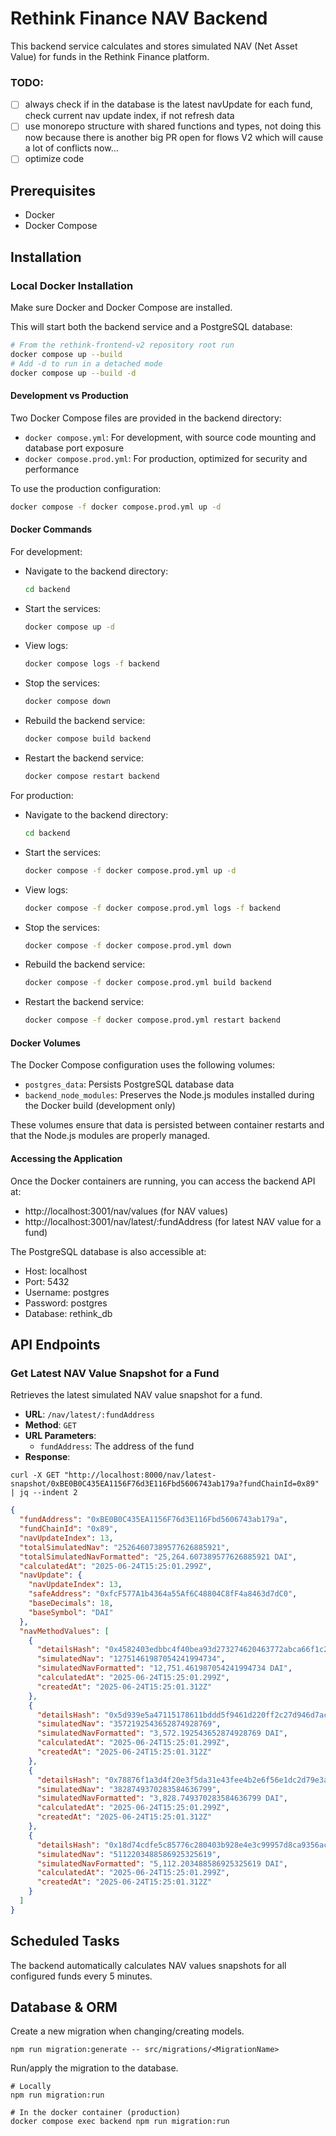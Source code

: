 # Rethink Finance NAV Backend

This backend service calculates and stores simulated NAV (Net Asset Value) for funds in the Rethink Finance platform.

### TODO: 
- [ ] always check if in the database is the latest navUpdate for each fund, check current nav update index, if not refresh data
- [ ] use monorepo structure with shared functions and types, not doing this now because there is another big PR open for flows V2 which will cause a lot of conflicts now...
- [ ] optimize code

## Prerequisites

- Docker
- Docker Compose

## Installation

### Local Docker Installation

Make sure Docker and Docker Compose are installed.

This will start both the backend service and a PostgreSQL database:
```bash
# From the rethink-frontend-v2 repository root run
docker compose up --build
# Add -d to run in a detached mode
docker compose up --build -d
```

#### Development vs Production

Two Docker Compose files are provided in the backend directory:

- `docker compose.yml`: For development, with source code mounting and database port exposure
- `docker compose.prod.yml`: For production, optimized for security and performance

To use the production configuration:

```bash
docker compose -f docker compose.prod.yml up -d
```

#### Docker Commands

For development:

- Navigate to the backend directory:
  ```bash
  cd backend
  ```

- Start the services:
  ```bash
  docker compose up -d
  ```

- View logs:
  ```bash
  docker compose logs -f backend
  ```

- Stop the services:
  ```bash
  docker compose down
  ```

- Rebuild the backend service:
  ```bash
  docker compose build backend
  ```

- Restart the backend service:
  ```bash
  docker compose restart backend
  ```

For production:

- Navigate to the backend directory:
  ```bash
  cd backend
  ```

- Start the services:
  ```bash
  docker compose -f docker compose.prod.yml up -d
  ```

- View logs:
  ```bash
  docker compose -f docker compose.prod.yml logs -f backend
  ```

- Stop the services:
  ```bash
  docker compose -f docker compose.prod.yml down
  ```

- Rebuild the backend service:
  ```bash
  docker compose -f docker compose.prod.yml build backend
  ```

- Restart the backend service:
  ```bash
  docker compose -f docker compose.prod.yml restart backend
  ```

#### Docker Volumes

The Docker Compose configuration uses the following volumes:

- `postgres_data`: Persists PostgreSQL database data
- `backend_node_modules`: Preserves the Node.js modules installed during the Docker build (development only)

These volumes ensure that data is persisted between container restarts and that the Node.js modules are properly managed.

#### Accessing the Application

Once the Docker containers are running, you can access the backend API at:
- http://localhost:3001/nav/values (for NAV values)
- http://localhost:3001/nav/latest/:fundAddress (for latest NAV value for a fund)

The PostgreSQL database is also accessible at:
- Host: localhost
- Port: 5432
- Username: postgres
- Password: postgres
- Database: rethink_db


## API Endpoints

### Get Latest NAV Value Snapshot for a Fund

Retrieves the latest simulated NAV value snapshot for a fund.

- **URL**: `/nav/latest/:fundAddress`
- **Method**: `GET`
- **URL Parameters**:
  - `fundAddress`: The address of the fund
- **Response**:
```shell
curl -X GET "http://localhost:8000/nav/latest-snapshot/0xBE0B0C435EA1156F76d3E116Fbd5606743ab179a?fundChainId=0x89" | jq --indent 2
```
```json
{
  "fundAddress": "0xBE0B0C435EA1156F76d3E116Fbd5606743ab179a",
  "fundChainId": "0x89",
  "navUpdateIndex": 13,
  "totalSimulatedNav": "25264607389577626885921",
  "totalSimulatedNavFormatted": "25,264.607389577626885921 DAI",
  "calculatedAt": "2025-06-24T15:25:01.299Z",
  "navUpdate": {
    "navUpdateIndex": 13,
    "safeAddress": "0xfcF577A1b4364a55Af6C48804C8fF4a8463d7dC0",
    "baseDecimals": 18,
    "baseSymbol": "DAI"
  },
  "navMethodValues": [
    {
      "detailsHash": "0x4582403edbbc4f40bea93d273274620463772abca66f1c2a4e5f491ff7e59a15",
      "simulatedNav": "12751461987054241994734",
      "simulatedNavFormatted": "12,751.461987054241994734 DAI",
      "calculatedAt": "2025-06-24T15:25:01.299Z",
      "createdAt": "2025-06-24T15:25:01.312Z"
    },
    {
      "detailsHash": "0x5d939e5a47115178611bddd5f9461d220ff2c27d946d7acbf1e65837e329c2c8",
      "simulatedNav": "3572192543652874928769",
      "simulatedNavFormatted": "3,572.192543652874928769 DAI",
      "calculatedAt": "2025-06-24T15:25:01.299Z",
      "createdAt": "2025-06-24T15:25:01.312Z"
    },
    {
      "detailsHash": "0x78876f1a3d4f20e3f5da31e43fee4b2e6f56e1dc2d79e3a9288bc56f45ec7c2d",
      "simulatedNav": "3828749370283584636799",
      "simulatedNavFormatted": "3,828.749370283584636799 DAI",
      "calculatedAt": "2025-06-24T15:25:01.299Z",
      "createdAt": "2025-06-24T15:25:01.312Z"
    },
    {
      "detailsHash": "0x18d74cdfe5c85776c280403b928e4e3c99957d8ca9356ac46592c35b499ca49e",
      "simulatedNav": "5112203488586925325619",
      "simulatedNavFormatted": "5,112.203488586925325619 DAI",
      "calculatedAt": "2025-06-24T15:25:01.299Z",
      "createdAt": "2025-06-24T15:25:01.312Z"
    }
  ]
}
```

## Scheduled Tasks

The backend automatically calculates NAV values snapshots for all configured funds every 5 minutes.


## Database & ORM

Create a new migration when changing/creating models.
```shell
npm run migration:generate -- src/migrations/<MigrationName>
```

Run/apply the migration to the database.
```shell
# Locally
npm run migration:run

# In the docker container (production)
docker compose exec backend npm run migration:run
```
